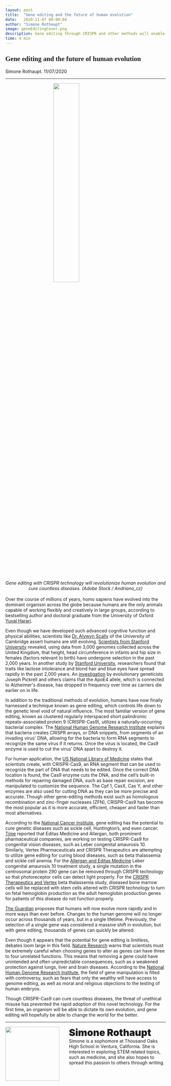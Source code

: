 ```yaml
---
layout: post
title:  "Gene editing and the future of human evolution"
date:   2020-11-07 00:00:04
author: "Simone Rothaupt"
image: geneEditingCover.png
description: Gene editing through CRISPR and other methods will enable humans to control their own evolution. How does this novel technology work?
time: 4 min
---
```

<h2 style="font-family: Ergonomique Bold">Gene editing and the future of human evolution</h2>
Simone Rothaupt. 11/07/2020
<hr>


<img src="{{ site.baseurl }}/images/blogs/2020/november/geneEditingOne.png" width="40%" style="display: block; margin: 0 auto"/>  
<center><i>Gene editing with CRISPR technology will revolutionize human evolution and cure countless diseases. (Adobe Stock / Andriano_cz)
</i></center>
<br>
Over the course of millions of years, homo sapiens have evolved into the dominant organism across the globe because humans are the only animals capable of working flexibly and creatively in large groups, according to bestselling author and doctoral graduate from the University of Oxford <a href="https://www.npr.org/transcripts/468882620" target="_blank">Yuval Harari</a>.

Even though we have developed such advanced cognitive function and physical abilities, scientists like <a href="https://www.sciencealert.com/are-humans-still-evolving#:~:text=Evolution%20can't%20be%20stopped,natural%20selection%20is%20always%20happening.&text=Humans%20are%20still%20evolving%2C%20and,to%20change%20in%20the%20future." target="_blank">Dr. Alywyn Scally</a> of the University of Cambridge assert humans are still evolving. <a href="https://www.sciencemag.org/news/2016/05/humans-are-still-evolving-and-we-can-watch-it-happen" target="_blank">Scientists from Stanford University</a> revealed, using data from 3,000 genomes collected across the United Kingdom, that height, head circumference in infants and hip size in females (factors relevant to birth) have undergone selection in the past 2,000 years. In another study by <a href="https://www.sciencemag.org/news/2016/05/humans-are-still-evolving-and-we-can-watch-it-happen" target="_blank">Stanford University</a>, researchers found that traits like lactose intolerance and blond hair and blue eyes have spread rapidly in the past 2,000 years. An <a href="https://journals.plos.org/plosbiology/article?id=10.1371/journal.pbio.2002458" target="_blank">investigation</a> by evolutionary geneticists Joseph Pickrell and others claims that the ApoE4 allele, which is connected to Alzheimer's disease, has dropped in frequency over time as carriers die earlier on in life.

In addition to the traditional methods of evolution, humans have now finally harnessed a technique known as gene editing, which controls life down to the genetic level void of natural influence. The most familiar version of gene editing, known as clustered regularly interspaced short palindromic repeats-associated protein 9 (CRISPR-Cas9), utilizes a naturally-occurring bacterial complex. The <a href="https://www.genome.gov/about-genomics/policy-issues/Genome-Editing/How-genome-editing-works" target="_blank">National Human Genome Research Institute</a> explains that bacteria creates CRISPR arrays, or DNA snippets, from segments of an invading virus' DNA, allowing for the bacteria to form RNA segments to recognize the same virus if it returns. Once the virus is located, the Cas9 enzyme is used to cut the virus’ DNA apart to destroy it.

For human application, the <a href="https://medlineplus.gov/genetics/understanding/genomicresearch/genomeediting/#:~:text=Genome%20editing%20(also%20called%20gene,to%20change%20an%20organism's%20DNA.&text=The%20bacteria%20then%20use%20Cas9,works%20similarly%20in%20the%20lab." target="_blank">US National Library of Medicine</a> states that scientists create, with CRISPR-Cas9, an RNA segment that can be used to recognize the part of DNA that needs to be edited. Once the correct DNA location is found, the Cas9 enzyme cuts the DNA, and the cell’s built-in methods for repairing damaged DNA, such as base repair excision, are manipulated to customize the sequence. The Cpf 1, CasX, Cas Y, and other enzymes are also used for cutting DNA as they can be more precise and accurate. Though other gene-editing methods exist such as homologous recombination and zinc-finger nucleases (ZFN), CRISPR-Cas9 has become the most popular as it is more accurate, efficient, cheaper and faster than most alternatives.

According to the <a href="https://www.cancer.gov/news-events/cancer-currents-blog/2020/crispr-cancer-research-treatment" target="_blank">National Cancer Institute</a>, gene editing has the potential to cure genetic diseases such as sickle cell, Huntington’s, and even cancer. <a href="https://time.com/5642755/crispr-gene-editing-humans/" target="_blank">Time</a> reported that Editas Medicine and Allergan, both prominent pharmaceutical companies, are working on testing CRISPR-Cas9 for congenital vision diseases, such as Leber congenital amaurosis 10. Similarly, Vertex Pharmaceuticals and CRISPR Therapeutics are attempting to utilize gene editing for curing blood diseases, such as beta thalassemia and sickle cell anemia. For the <a href="https://ir.editasmedicine.com/news-releases/news-release-details/allergan-and-editas-medicine-announce-dosing-first-patient#:~:text=AGN%2D151587%20(EDIT%2D101)%20is%20an%20experimental%20medicine,protein%20290%20(CEP290)%20gene." target="_blank">Allergan and Editas Medicine</a> Leber congenital amaurosis 10 treatment study, a single mutation in the centrosomal protein 290 gene can be removed through CRISPR technology so that photoreceptor cells can detect light properly. For the <a href="http://ir.crisprtx.com/news-releases/news-release-details/crispr-therapeutics-and-vertex-announce-progress-clinical" target="_blank">CRISPR Therapeutics and Vertex</a> beta thalassemia study, diseased bone marrow cells will be replaced with stem cells altered with CRISPR technology to turn on fetal hemoglobin production as the adult hemoglobin production genes for patients of this disease do not function properly.

<a href="https://www.theguardian.com/commentisfree/2019/dec/08/gene-editing-will-let-us-control-our-very-evolution-we-must-use-it-wisely" target="_blank">The Guardian</a> proposes that humans will now evolve more rapidly and in more ways than ever before. Changes to the human genome will no longer occur across thousands of years, but in a single lifetime. Previously, the selection of a single gene was considered a massive shift in evolution, but with gene editing, thousands of genes can quickly be altered.

Even though it appears that the potential for gene editing is limitless, debates loom large in this field. <a href="https://www.nature.com/articles/d41586-019-00673-1" target="_blank">Nature Research</a> warns that scientists must be extremely careful when choosing genes to alter as genes can have three to four unrelated functions. This means that removing a gene could have unintended and often unpredictable consequences, such as a weakened protection against lungs, liver and brain diseases. According to the <a href="https://www.genome.gov/about-genomics/policy-issues/Genome-Editing/ethical-concerns" target="_blank">National Human Genome Research Institute</a>, the field of gene manipulation is filled with controversy, such as fears that only the wealthy will have access to genome editing, as well as moral and religious objections to the testing of human embryos.

Though CRISPR-Cas9 can cure countless diseases, the threat of unethical misuse has prevented the rapid adoption of this novel technology. For the first time, an organism will be able to dictate its own evolution, and gene editing will hopefully be able to change the world for the better.




<hr>
<img src="{{ site.baseurl }}/images/writingTeam/noProfile.jpg" width="170" style="float: left; margin-right: 30px; margin-bottom: 20px;"/>
<div style="margin-bottom: 5%;">
<span style="font-size: 30px; font-weight: 900;">Simone Rothaupt</span>
<br>Simone is a sophomore at Thousand Oaks High School in Ventura, California. She is interested in exploring STEM related topics, such as medicine, and she also hopes to spread this passion to others through writing.
</div>
